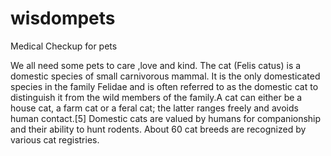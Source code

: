# wisdompets
Medical Checkup for pets


We all need some pets to care ,love and kind.
The cat (Felis catus) is a domestic species of small carnivorous mammal. It is the only domesticated species in the family Felidae and is often referred to as the domestic cat to distinguish it from the wild members of the family.A cat can either be a house cat, a farm cat or a feral cat; the latter ranges freely and avoids human contact.[5] Domestic cats are valued by humans for companionship and their ability to hunt rodents. About 60 cat breeds are recognized by various cat registries.

